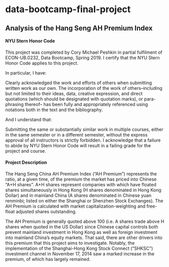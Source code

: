 # data-bootcamp-final-project
## Analysis of the Hang Seng AH Premium Index

#### NYU Stern Honor Code
This project was completed by Cory Michael Peshkin in partial fulfilment of ECON-UB.0232, Data Bootcamp, Spring 2019. I certify that the NYU Stern Honor Code applies to this project.

In particular, I have:

Clearly acknowledged the work and efforts of others when submitting written work as our own. The incorporation of the work of others–including but not limited to their ideas, data, creative expression, and direct quotations (which should be designated with quotation marks), or para- phrasing thereof– has been fully and appropriately referenced using notations both in the text and the bibliography.

And I understand that:

Submitting the same or substantially similar work in multiple courses, either in the same semester or in a different semester, without the express approval of all instructors is strictly forbidden.
I acknowledge that a failure to abide by NYU Stern Honor Code will result in a failing grade for the project and course.


#### Project Description
The Hang Seng China AH Premium Index (“AH Premium”) represents the ratio, at a given time, of the premium the market has priced into Chinese “A+H shares”. A+H shares represent companies with which have floated shares simultaneously in Hong Kong (H shares denominated in Hong Kong Dollar) and in mainland China (A shares denominated in Chinese yuan renminbi; listed on either the Shanghai or Shenzhen Stock Exchanges). The AH Premium is calculated with market capitalization-weighting and free-float adjusted shares outstanding.


The AH Premium is generally quoted above 100 (i.e. A shares trade above H shares when quoted in the US Dollar) since Chinese capital controls both prevent mainland investment in Hong Kong as well as foreign investment into mainland China’s equity markets. That said, there are other drivers into this premium that this project aims to investigate. Notably, the implementation of the Shanghai-Hong Kong Stock Connect (“SHKSC”) investment channel in November 17, 2014 saw a marked increase in the premium, of which has largely remained. 

